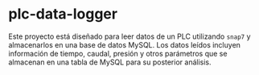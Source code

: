 # plc-data-logger
Este proyecto está diseñado para leer datos de un PLC utilizando `snap7` y almacenarlos en una base de datos MySQL. Los datos leídos incluyen información de tiempo, caudal, presión y otros parámetros que se almacenan en una tabla de MySQL para su posterior análisis.

